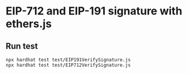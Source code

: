 # EIP-712 and EIP-191 signature with ethers.js

## Run test
```
npx hardhat test test/EIP191VerifySignature.js
npx hardhat test test/EIP712VerifySignature.js
```